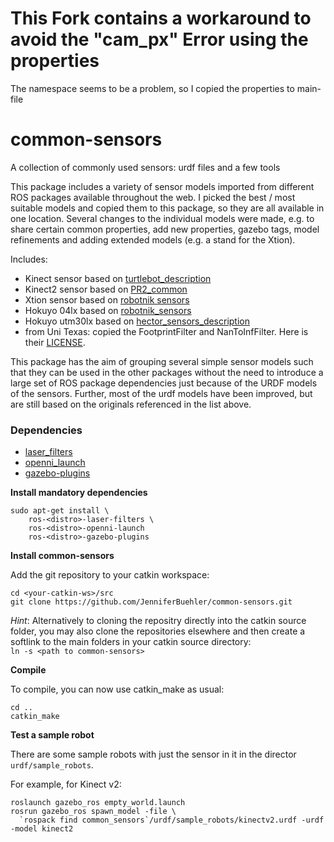 # This Fork contains a workaround to avoid the "cam_px" Error using the properties
The namespace seems to be a problem, so I copied the properties to main-file 


# common-sensors

A collection of commonly used sensors: urdf files and a few tools

This package includes a variety of sensor models imported from different ROS packages available throughout the web.
I picked the best / most suitable models and copied them to this package, so they are all available in one location.
Several changes to the individual models were made, e.g. to share certain common properties, add new properties, gazebo
tags, model refinements and adding extended models (e.g. a stand for the Xtion).

Includes: 

* Kinect sensor based on [turtlebot_description](http://wiki.ros.org/turtlebot_description)
* Kinect2 sensor based on [PR2_common](https://github.com/PR2/pr2_common)
* Xtion sensor based on [robotnik sensors](https://github.com/RobotnikAutomation/robotnik_sensors/)
* Hokuyo 04lx based on [robotnik_sensors](https://github.com/RobotnikAutomation/robotnik_sensors/)
* Hokuyo utm30lx based on [hector_sensors_description](http://wiki.ros.org/hector_sensors_description) 
* from Uni Texas: copied the FootprintFilter and NanToInfFilter. Here is their [LICENSE](https://github.com/utexas-bwi/segbot/blob/devel/LICENSE).

This package has the aim of grouping several simple sensor models such that they can be used in the other packages without
the need to introduce a large set of ROS package dependencies just because of the URDF models of the sensors.
Further, most of the urdf models have been improved, but are still based on the originals referenced in the list above.

### Dependencies

- [laser_filters](http://wiki.ros.org/laser_filters)
- [openni_launch](http://wiki.ros.org/openni_launch)
- [gazebo-plugins](http://wiki.ros.org/gazebo_plugins)

**Install mandatory dependencies**

```
sudo apt-get install \
    ros-<distro>-laser-filters \
    ros-<distro>-openni-launch
    ros-<distro>-gazebo-plugins
```

**Install common-sensors**

Add the git repository to your catkin workspace:

```
cd <your-catkin-ws>/src
git clone https://github.com/JenniferBuehler/common-sensors.git
```

*Hint*: Alternatively to cloning the repositry directly into the catkin source folder, you
may also clone the repositories elsewhere and then create a softlink to the main folders
in your catkin source directory:    
``ln -s <path to common-sensors>`` 

**Compile**
 
To compile, you can now use catkin\_make as usual:

```
cd ..
catkin_make
```


**Test a sample robot**

There are some sample robots with just the sensor in it in the director
``urdf/sample_robots``.

For example, for Kinect v2:

```
roslaunch gazebo_ros empty_world.launch
rosrun gazebo_ros spawn_model -file \
  `rospack find common_sensors`/urdf/sample_robots/kinectv2.urdf -urdf -model kinect2
```
